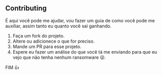 ## Contributing

É aqui você pode me ajudar, vou fazer um guia de como você pode me auxiliar, assim tanto eu quanto você sai ganhando.

1. Faça um fork do projeto.
2. Altere ou adicionece o que for preciso.
3. Mande um PR para esse projeto.
4. Espere eu fazer um análise do que você tá me enviando para que eu vejo que não tenha nenhum ransomware 😜.

FIM 👍